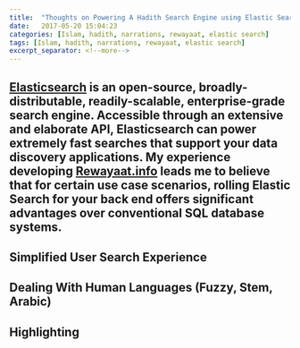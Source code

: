 ```yaml
---
title:  "Thoughts on Powering A Hadith Search Engine using Elastic Search"
date:   2017-05-20 15:04:23
categories: [Islam, hadith, narrations, rewayaat, elastic search]
tags: [Islam, hadith, narrations, rewayaat, elastic search]
excerpt_separator: <!--more-->
---
```

[Elasticsearch](https://www.elastic.co/products/elasticsearch) is an open-source, broadly-distributable, readily-scalable, enterprise-grade search engine. Accessible through an extensive
and elaborate API, Elasticsearch can power extremely fast searches that support your data discovery applications. My experience developing [Rewayaat.info](http://rewayaat.info/) leads me to believe that for certain use case scenarios, rolling Elastic Search for your back end offers significant advantages over conventional SQL database systems.
---
 <!--more-->
 
 
 ## Simplified User Search Experience
 
 
 
 
 
 
 
  ## Dealing With Human Languages (Fuzzy, Stem, Arabic)
  
  
  
  
  
  
  ## Highlighting
